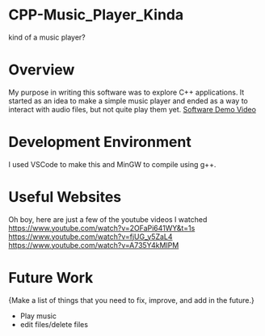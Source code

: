 # CPP-Music_Player_Kinda
kind of a music player?

# Overview

My purpose in writing this software was to explore C++ applications. It started as an idea to make a simple music player and ended as a way to interact with audio files, but not quite play them yet. 
[Software Demo Video](https://youtu.be/w6N2CmeCFnw)

# Development Environment

I used VSCode to make this and MinGW to compile using g++. 

# Useful Websites

Oh boy, here are just a few of the youtube videos I watched
https://www.youtube.com/watch?v=2OFaPi641WY&t=1s
https://www.youtube.com/watch?v=fjUG_y5ZaL4
https://www.youtube.com/watch?v=A735Y4kMIPM

# Future Work

{Make a list of things that you need to fix, improve, and add in the future.}

- Play music
- edit files/delete files
